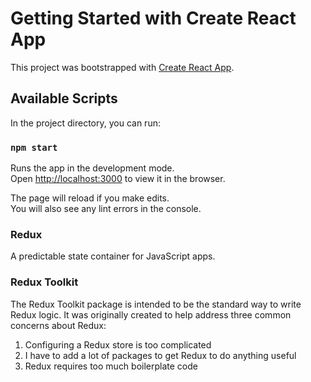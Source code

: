 # Getting Started with Create React App

This project was bootstrapped with [Create React App](https://github.com/facebook/create-react-app).

## Available Scripts

In the project directory, you can run:

### `npm start`

Runs the app in the development mode.\
Open [http://localhost:3000](http://localhost:3000) to view it in the browser.

The page will reload if you make edits.\
You will also see any lint errors in the console.

### Redux

A predictable state container for JavaScript apps.

### Redux Toolkit

The Redux Toolkit package is intended to be the standard way to write Redux logic. It was originally created to help address three common concerns about Redux:

1) Configuring a Redux store is too complicated
1) I have to add a lot of packages to get Redux to do anything useful
1) Redux requires too much boilerplate code